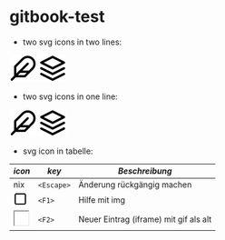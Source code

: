 # gitbook-test

* two svg icons in two lines:

![](icons/feather/feather.svg) 
![](icons/feather/layers.svg)

* two svg icons in one line:

![](icons/feather/feather.svg) ![](icons/feather/layers.svg)

* svg icon in tabelle:
 
**_icon_** | **_key_** | **_Beschreibung_**
------- | ------- | ------- 
nix  | `<Escape>`  | Änderung rückgängig machen
<div> <img src="icons/feather/square.svg" alt="help-circle.svg" width="24" height="24" > </div> | `<F1>`  | Hilfe mit img
<div> <iframe height="24" width="24" src="icons/feather/square.svg"> <img src="../.gitbook/assets/icons/menuSwing/About24.gif" width="24" height="24" alt="About24" /> </iframe> </div>  | `<F2>`  | Neuer Eintrag (iframe) mit gif als alt 


